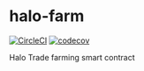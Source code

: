 # halo-farm
[![CircleCI](https://dl.circleci.com/status-badge/img/gh/halotrade-zone/halo-farm/tree/main.svg?style=svg)](https://dl.circleci.com/status-badge/redirect/gh/halotrade-zone/halo-farm/tree/main)
[![codecov](https://codecov.io/gh/halotrade-zone/halo-farm/branch/main/graph/badge.svg?token=7ZNR5PETFH)](https://codecov.io/gh/halotrade-zone/halo-farm)

Halo Trade farming smart contract
